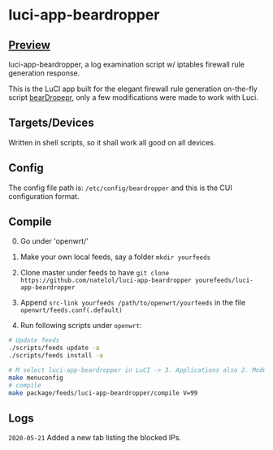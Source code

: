 luci-app-beardropper
===

[Preview][preview]
---
luci-app-beardropper, a log examination script w/ iptables firewall rule generation response.
 
 This is the LuCI app built for the elegant firewall rule generation on-the-fly script [bearDropepr][bearDropper], only a few modifications were made to work with Luci.
 

 
Targets/Devices
---
Written in shell scripts, so it shall work all good on all devices.


Config
---
The config file path is: `/etc/config/beardropper`  and this is the CUI configuration format.

Compile
---
0. Go under 'openwrt/'


1. Make your own local feeds, say a folder `mkdir yourfeeds`

2. Clone master under feeds to have `git clone https://github.com/natelol/luci-app-beardropper yourefeeds/luci-app-beardropper`

3. Append  `src-link yourfeeds /path/to/openwrt/yourfeeds` in the file `openwrt/feeds.conf(.default)`  

4. Run following scripts under `openwrt`:

```bash
# Update feeds
./scripts/feeds update -a
./scripts/feeds install -a

# M select luci-app-beardropper in LuCI -> 3. Applications also 2. Modules->Translations if you want translations together
make menuconfig
# compile
make package/feeds/luci-app-beardropper/compile V=99
```


Logs
---
`2020-05-21` Added a new tab listing the blocked IPs.


 [preview]: https://github.com/natelol/luci-app-beardropper/tree/master/preview
 [bearDropper]: https://github.com/robzr/bearDropper